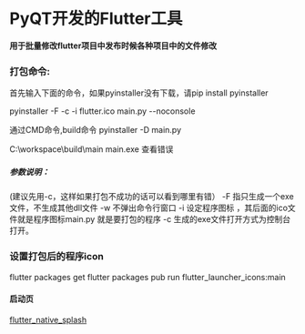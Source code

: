 # PyQT开发的Flutter工具

**用于批量修改flutter项目中发布时候各种项目中的文件修改**

### 打包命令:
首先输入下面的命令，如果pyinstaller没有下载，请pip install pyinstaller

pyinstaller -F -c -i flutter.ico main.py --noconsole 

通过CMD命令,build命令  pyinstaller -D main.py

C:\workspace\build\main 
main.exe 
查看错误

##### 参数说明：
(建议先用-c，这样如果打包不成功的话可以看到哪里有错）
-F 指只生成一个exe文件，不生成其他dll文件
-w 不弹出命令行窗口
-i 设定程序图标 ，其后面的ico文件就是程序图标main.py 就是要打包的程序
-c 生成的exe文件打开方式为控制台打开。
### 设置打包后的程序icon
flutter packages get
flutter packages pub run flutter_launcher_icons:main
####    启动页
[flutter_native_splash](https://pub.dev/packages/flutter_native_splash)
